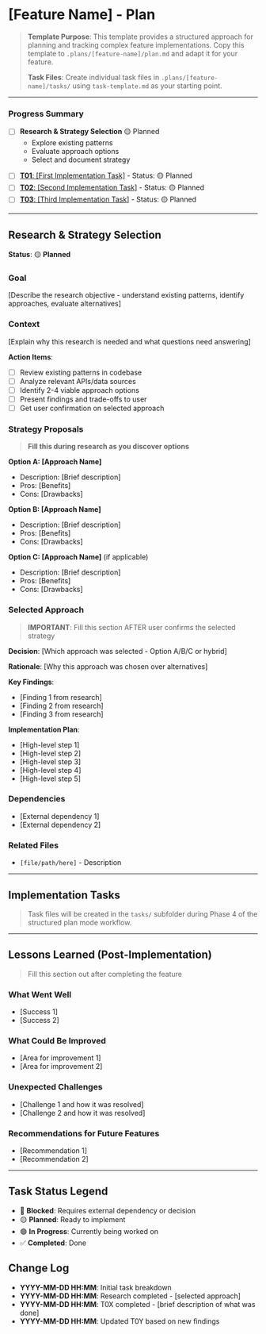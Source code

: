 # [Feature Name] - Plan

> **Template Purpose**: This template provides a structured approach for planning and tracking complex feature implementations. Copy this template to `.plans/[feature-name]/plan.md` and adapt it for your feature.
>
> **Task Files**: Create individual task files in `.plans/[feature-name]/tasks/` using `task-template.md` as your starting point.

---
<!-- PROGRESS SECTION -->

### Progress Summary

* [ ] **Research & Strategy Selection** 🟡 Planned
  - Explore existing patterns
  - Evaluate approach options
  - Select and document strategy

<!-- Task links will be added in Phase 4 - these are placeholders showing the format -->
* [ ] [**T01**: [First Implementation Task]](tasks/T01.md) - Status: 🟡 Planned
* [ ] [**T02**: [Second Implementation Task]](tasks/T02.md) - Status: 🟡 Planned
* [ ] [**T03**: [Third Implementation Task]](tasks/T03.md) - Status: 🟡 Planned

<!-- Add more task links (T04, T05, ...T0N) as needed based on complexity -->

<!-- END PROGRESS SECTION -->

---

## Research & Strategy Selection
**Status**: 🟡 **Planned**

### Goal
[Describe the research objective - understand existing patterns, identify approaches, evaluate alternatives]

### Context
[Explain why this research is needed and what questions need answering]

**Action Items**:

- [ ] Review existing patterns in codebase
- [ ] Analyze relevant APIs/data sources
- [ ] Identify 2-4 viable approach options
- [ ] Present findings and trade-offs to user
- [ ] Get user confirmation on selected approach

### Strategy Proposals

> **Fill this during research as you discover options**

**Option A: [Approach Name]**
- Description: [Brief description]
- Pros: [Benefits]
- Cons: [Drawbacks]

**Option B: [Approach Name]**
- Description: [Brief description]
- Pros: [Benefits]
- Cons: [Drawbacks]

**Option C: [Approach Name]** (if applicable)
- Description: [Brief description]
- Pros: [Benefits]
- Cons: [Drawbacks]

### Selected Approach

> **IMPORTANT**: Fill this section AFTER user confirms the selected strategy

**Decision**: [Which approach was selected - Option A/B/C or hybrid]

**Rationale**: [Why this approach was chosen over alternatives]

**Key Findings**:
- [Finding 1 from research]
- [Finding 2 from research]
- [Finding 3 from research]

**Implementation Plan**:
- [High-level step 1]
- [High-level step 2]
- [High-level step 3]
- [High-level step 4]
- [High-level step 5]

### Dependencies
- [External dependency 1]
- [External dependency 2]

### Related Files
- `[file/path/here]` - Description

---

## Implementation Tasks

> Task files will be created in the `tasks/` subfolder during Phase 4 of the structured plan mode workflow.

---

## Lessons Learned (Post-Implementation)

> Fill this section out after completing the feature

### What Went Well
- [Success 1]
- [Success 2]

### What Could Be Improved
- [Area for improvement 1]
- [Area for improvement 2]

### Unexpected Challenges
- [Challenge 1 and how it was resolved]
- [Challenge 2 and how it was resolved]

### Recommendations for Future Features
- [Recommendation 1]
- [Recommendation 2]

---


<!-- META_INFORMATION -->
## Task Status Legend
- 🔴 **Blocked**: Requires external dependency or decision
- 🟡 **Planned**: Ready to implement
- 🟢 **In Progress**: Currently being worked on
- ✅ **Completed**: Done

## Change Log

- **YYYY-MM-DD HH:MM**: Initial task breakdown
- **YYYY-MM-DD HH:MM**: Research completed - [selected approach]
- **YYYY-MM-DD HH:MM**: T0X completed - [brief description of what was done]
- **YYYY-MM-DD HH:MM**: Updated T0Y based on new findings
<!-- META_INFORMATION -->
